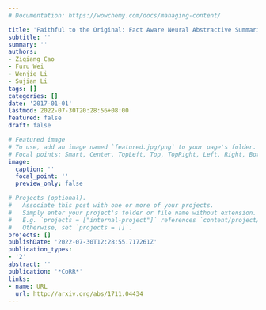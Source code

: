 ```yaml
---
# Documentation: https://wowchemy.com/docs/managing-content/

title: 'Faithful to the Original: Fact Aware Neural Abstractive Summarization'
subtitle: ''
summary: ''
authors:
- Ziqiang Cao
- Furu Wei
- Wenjie Li
- Sujian Li
tags: []
categories: []
date: '2017-01-01'
lastmod: 2022-07-30T20:28:56+08:00
featured: false
draft: false

# Featured image
# To use, add an image named `featured.jpg/png` to your page's folder.
# Focal points: Smart, Center, TopLeft, Top, TopRight, Left, Right, BottomLeft, Bottom, BottomRight.
image:
  caption: ''
  focal_point: ''
  preview_only: false

# Projects (optional).
#   Associate this post with one or more of your projects.
#   Simply enter your project's folder or file name without extension.
#   E.g. `projects = ["internal-project"]` references `content/project/deep-learning/index.md`.
#   Otherwise, set `projects = []`.
projects: []
publishDate: '2022-07-30T12:28:55.717261Z'
publication_types:
- '2'
abstract: ''
publication: '*CoRR*'
links:
- name: URL
  url: http://arxiv.org/abs/1711.04434
---
```

